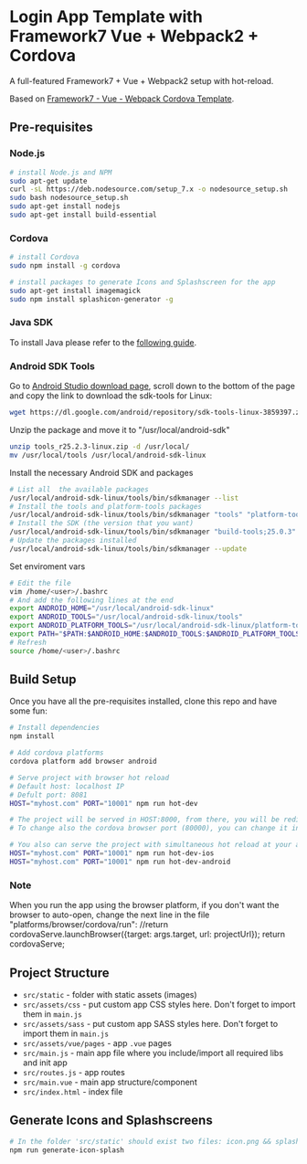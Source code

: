 # Login App Template with Framework7 Vue + Webpack2 + Cordova

A full-featured Framework7 + Vue + Webpack2 setup with hot-reload.

Based on [Framework7 - Vue - Webpack Cordova Template](https://github.com/centrual/cordova-template-framework7-vue-webpack).


## Pre-requisites
### Node.js
``` bash
# install Node.js and NPM
sudo apt-get update
curl -sL https://deb.nodesource.com/setup_7.x -o nodesource_setup.sh
sudo bash nodesource_setup.sh
sudo apt-get install nodejs
sudo apt-get install build-essential
```

### Cordova
``` bash
# install Cordova
sudo npm install -g cordova

# install packages to generate Icons and Splashscreen for the app
sudo apt-get install imagemagick
sudo npm install splashicon-generator -g
```

### Java SDK
To install Java please refer to the [following guide](https://www.digitalocean.com/community/tutorials/como-instalar-java-con-apt-get-en-ubuntu-16-04-es).


### Android SDK Tools
Go to [Android Studio download page](https://developer.android.com/studio/index.html), scroll down to the bottom of the page and copy the link to download the sdk-tools for Linux:
``` bash
wget https://dl.google.com/android/repository/sdk-tools-linux-3859397.zip
```

Unzip the package and move it to "/usr/local/android-sdk"
``` bash
unzip tools_r25.2.3-linux.zip -d /usr/local/
mv /usr/local/tools /usr/local/android-sdk-linux
```

Install the necessary Android SDK and packages
``` bash
# List all  the available packages
/usr/local/android-sdk-linux/tools/bin/sdkmanager --list
# Install the tools and platform-tools packages
/usr/local/android-sdk-linux/tools/bin/sdkmanager "tools" "platform-tools"
# Install the SDK (the version that you want)
/usr/local/android-sdk-linux/tools/bin/sdkmanager "build-tools;25.0.3" "platforms;android-25" "sources;android-25"
# Update the packages installed
/usr/local/android-sdk-linux/tools/bin/sdkmanager --update
``` 

Set enviroment vars
``` bash
# Edit the file
vim /home/<user>/.bashrc
# And add the following lines at the end
export ANDROID_HOME="/usr/local/android-sdk-linux"
export ANDROID_TOOLS="/usr/local/android-sdk-linux/tools"
export ANDROID_PLATFORM_TOOLS="/usr/local/android-sdk-linux/platform-tools"
export PATH="$PATH:$ANDROID_HOME:$ANDROID_TOOLS:$ANDROID_PLATFORM_TOOLS"
# Refresh
source /home/<user>/.bashrc
```

## Build Setup
Once you have all the pre-requisites installed, clone this repo and have some fun:

``` bash
# Install dependencies
npm install

# Add cordova platforms
cordova platform add browser android

# Serve project with browser hot reload
# Default host: localhost IP
# Defult port: 8081
HOST="myhost.com" PORT="10001" npm run hot-dev

# The project will be served in HOST:8000, from there, you will be redirected to HOST:PORT
# To change also the cordova browser port (80000), you can change it in "platforms/browser/cordova/run" file

# You also can serve the project with simultaneous hot reload at your android/ios device and the browser
HOST="myhost.com" PORT="10001" npm run hot-dev-ios
HOST="myhost.com" PORT="10001" npm run hot-dev-android
```

### Note
When you run the app using the browser platform, if you don't want the browser to auto-open,
change the next line in the file "platforms/browser/cordova/run":
	//return cordovaServe.launchBrowser({target: args.target, url: projectUrl});
        return cordovaServe;


## Project Structure

* `src/static` - folder with static assets (images)
* `src/assets/css` - put custom app CSS styles here. Don't forget to import them in `main.js`
* `src/assets/sass` - put custom app SASS styles here. Don't forget to import them in `main.js`
* `src/assets/vue/pages` - app `.vue` pages
* `src/main.js` - main app file where you include/import all required libs and init app
* `src/routes.js` - app routes
* `src/main.vue` - main app structure/component
* `src/index.html` - index file

## Generate Icons and Splashscreens
``` bash
# In the folder 'src/static' should exist two files: icon.png && splash.png
npm run generate-icon-splash
```

